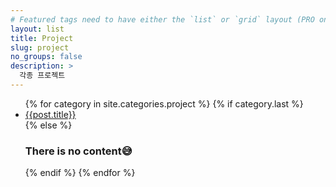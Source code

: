 ```yaml
---
# Featured tags need to have either the `list` or `grid` layout (PRO only).
layout: list
title: Project
slug: project
no_groups: false
description: >
  각종 프로젝트
---
```

<ul>
    {% for category in site.categories.project %}
        {% if category.last %}
            <li><a href="{{ post.url }}">{{post.title}}</a></li>
        {% else %}
            <h3>There is no content😅</h3>
        {% endif %}
    {% endfor %}
</ul>